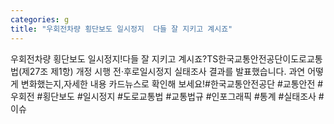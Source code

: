 ```yaml
---
categories: g
title: "우회전차량 횡단보도 일시정지  다들 잘 지키고 계시죠"
---
```

우회전차량 횡단보도 일시정지!다들 잘 지키고 계시죠?TS한국교통안전공단이도로교통법(제27조 제1항) 개정 시행 전·후로일시정지 실태조사 결과를 발표했습니다. 과연 어떻게 변화했는지,자세한 내용 카드뉴스로 확인해 보세요!#한국교통안전공단 #교통안전 #우회전 #횡단보도 #일시정지 #도로교통법 #교통법규 #인포그래픽 #통계 #실태조사 #이슈